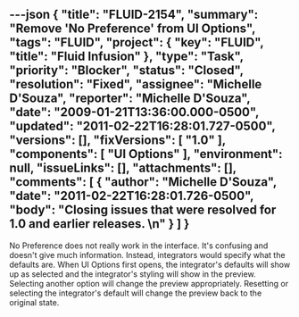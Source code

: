 ---json
{
  "title": "FLUID-2154",
  "summary": "Remove 'No Preference' from UI Options",
  "tags": "FLUID",
  "project": {
    "key": "FLUID",
    "title": "Fluid Infusion"
  },
  "type": "Task",
  "priority": "Blocker",
  "status": "Closed",
  "resolution": "Fixed",
  "assignee": "Michelle D'Souza",
  "reporter": "Michelle D'Souza",
  "date": "2009-01-21T13:36:00.000-0500",
  "updated": "2011-02-22T16:28:01.727-0500",
  "versions": [],
  "fixVersions": [
    "1.0"
  ],
  "components": [
    "UI Options"
  ],
  "environment": null,
  "issueLinks": [],
  "attachments": [],
  "comments": [
    {
      "author": "Michelle D'Souza",
      "date": "2011-02-22T16:28:01.726-0500",
      "body": "Closing issues that were resolved for 1.0 and earlier releases.&#x20;\n"
    }
  ]
}
---
No Preference does not really work in the interface. It's confusing and doesn't give much information. Instead, integrators would specify what the defaults are. When UI Options first opens, the integrator's defaults will show up as selected and the integrator's styling will show in the preview. Selecting another option will change the preview appropriately. Resetting or selecting the integrator's default will change the preview back to the original state.

        
